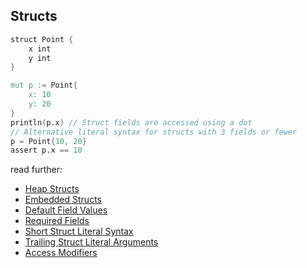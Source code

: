 ## Structs

```v
struct Point {
	x int
	y int
}

mut p := Point{
	x: 10
	y: 20
}
println(p.x) // Struct fields are accessed using a dot
// Alternative literal syntax for structs with 3 fields or fewer
p = Point{10, 20}
assert p.x == 10
```


read further:
- [Heap Structs](heap_structs)
- [Embedded Structs](embedded_structs)
- [Default Field Values](default_field_values)
- [Required Fields](required_fields)
- [Short Struct Literal Syntax](short_struct_literal_syntax)
- [Trailing Struct Literal Arguments](trailing_struct_literal_arguments)
- [Access Modifiers](access_modifiers)
